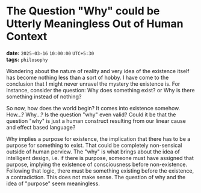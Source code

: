 
# The Question "Why" could be Utterly Meaningless Out of Human Context

**date:** `2025-03-16` `10:00:00` `UTC+5:30`  
**tags:** `philosophy`

Wondering about the nature of reality and very idea of the existence itself has become nothing less than a sort of hobby. I have come to the conclusion that I might never unravel the mystery the existence is. For instance, consider the question: Why does something exist? or Why is there something instead of nothing?

So now, how does the world begin? It comes into existence somehow. How...? Why...? Is the question "why" even valid? Could it be that the question "why" is just a human construct resulting from our linear cause and effect based language?

Why implies a purpose for existence, the implication that there has to be a purpose for something to exist. That could be completely non-sensical outside of human perview. The "why" is what brings about the idea of intelligent design, i.e. if there is purpose, someone must have assigned that purpose, implying the existence of consciousness before non-existence. Following that logic, there must be something existing before the existence, a contradiction. This does not make sense. The question of why and the idea of "purpose" seem meaningless.